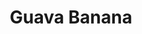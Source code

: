 ---
origin: Colombia
title: Guava Banana
price: 22.50
image_src: "../../assets/images/col.png"
image_alt: "coffee bag of Guava Banana"
description: "Embrace the tropics with this Colombian blend, where sun-kissed guava mingles with sweet banana, creating a vibrant cup with a touch of citrus and caramel. Perfect for pour-over or a bright cold brew."
roast: medium
processing: washed
brewing_methods: pour-over, cold brew
---